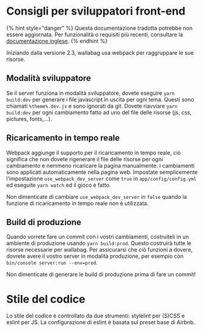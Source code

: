 # Consigli per sviluppatori front-end

{% hint style="danger" %}
Questa documentazione tradotta potrebbe non essere aggiornata. Per funzionalità o requisiti più recenti, consultare la [documentazione inglese](https://doc.wallabag.org/en/).
{% endhint %}

Iniziando dalla versione 2.3, wallabag usa webpack per raggruppare le sue risorse.

## Modalità sviluppatore

Se il server funziona in modalità sviluppatore, dovete eseguire `yarn build:dev` per generare i file javascript in uscita per ogni tema. Questi sono chiamati
`%theme%.dev.js` e sono ignorati da git. Dovete riavviare
`yarn build:dev` per ogni cambiamento fatto ad uno del file delle risorse
(js, css, pictures, fonts,...).

## Ricaricamento in tempo reale

Webpack aggiunge il supporto per il ricaricamento in tempo reale, ciò significa che non dovete rigenerare il file delle risorse per ogni cambiamento e nemmeno ricaricare la pagina manualmente. I cambiamenti sono applicati automaticamente nella pagina web. Impostate semplicemente
l'impostazione `use_webpack_dev_server` come `true` in
`app/config/config.yml` ed eseguite `yarn watch` ed il gioco è fatto.

Non dimenticate di cambiare `use_webpack_dev_server` in `false` quando la funzione di ricaricamento in tempo reale non è utilizzata.


## Build di produzione

Quando vorrete fare un commit con i vostri cambiamenti, costruiteli in un ambiente di produzione usando `yarn build:prod`. Questo costruirà tutte le risorse necessarie per wallabag. Per assicurarsi che ciò funzioni a dovere, dovrete avere il vostro server in modalità produzione, per esempio con
`bin/console server:run --env=prod`.

Non dimenticate di generare le build di produzione prima di fare un commit!

# Stile del codice

Lo stile del codice è controllato da due strumenti: stylelint per (S)CSS e eslint per
JS. La configurazione di eslint è basata sul preset base di Airbnb.
